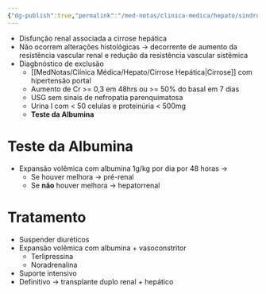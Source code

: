 ```yaml
---
{"dg-publish":true,"permalink":"/med-notas/clinica-medica/hepato/sindrome-hepatorrenal/"}
---
```


- Disfunção renal associada a cirrose hepática
- Não ocorrem alterações histológicas -> decorrente de aumento da resistência vascular renal e redução da resistência vascular sistêmica
- Diagbnóstico de exclusão
	- [[MedNotas/Clínica Médica/Hepato/Cirrose Hepática\|Cirrose]] com hipertensão portal
	- Aumento de Cr >= 0,3 em 48hrs ou >= 50% do basal em 7 dias
	- USG sem sinais de nefropatia parenquimatosa
	- Urina I com < 50 celulas e proteinúria < 500mg
	- **Teste da Albumina**
# Teste da Albumina
- Expansão volêmica com albumina 1g/kg por dia por 48 horas ->
	- Se houver melhora -> pré-renal
	- Se **não** houver melhora -> hepatorrenal

# Tratamento
- Suspender diuréticos
- Expansão volêmica com albumina + vasoconstritor
	- Terlipressina
	- Noradrenalina
- Suporte intensivo
- Definitivo -> transplante duplo renal + hepático